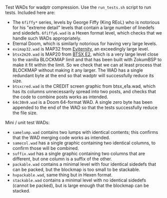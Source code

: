 Test WADs for wadptr compression. Use the `run_tests.sh` script to
run tests. Included here are:

* The `6fiffy*` series, levels by George Fiffy (King REoL) who is
  notorious for his "extreme detail" levels that contain a large number
  of linedefs and sidedefs. `6fiffy6.wad` is a Hexen format level,
  which checks that we handle such WADs appropriately.
* Eternal Doom,  which is similarly notorious for having very large
  levels.
* `evimap32.wad` is MAP32 from [Eviternity](https://doomwiki.org/wiki/Eviternity),
  an exceedingly large level.
* `btsx2m20.wad` is MAP20 from [BTSX E2](https://doomwiki.org/wiki/Back_to_Saturn_X),
  which is a very large level close to the vanilla BLOCKMAP limit and
  that has been built with ZokumBSP to make it fit within the limit. So
  we check that we can at least process that BLOCKMAP without making it
  any larger. The WAD has a single redundant byte at the end so that
  wadptr will successfully reduce its size.
* `btsxcred.wad` is the CREDIT screen graphic from btsx\_e1a.wad, which
  has its columns unnecessarily spread into two posts, and checks that
  the code to combine posts works as intended.
* `64c30n9.wad` is a Doom 64-format WAD. A single zero byte has been
  appended to the end of the WAD so that the tests successfully reduce
  the file size.

Mini / unit test WADs:

* `samelump.wad` contains two lumps with identical contents; this
  confirms that the WAD merging code works as intended.
* `samecol.wad` has a single graphic containing two identical columns,
  to confirm those will be combined.
* `suffix.wad` has a single graphic containing two columns that are
  different, but one column is a suffix of the other.
* `packable.wad` contains a minimal level with four identical sidedefs
  that can be packed, but the blockmap is too small to be stackable.
* `hxpackable.wad`, same thing but in Hexen format.
* `stackable.wad` contains a minimal level with no identical sidedefs
  (cannot be packed), but is large enough that the blockmap can be
  stacked.
